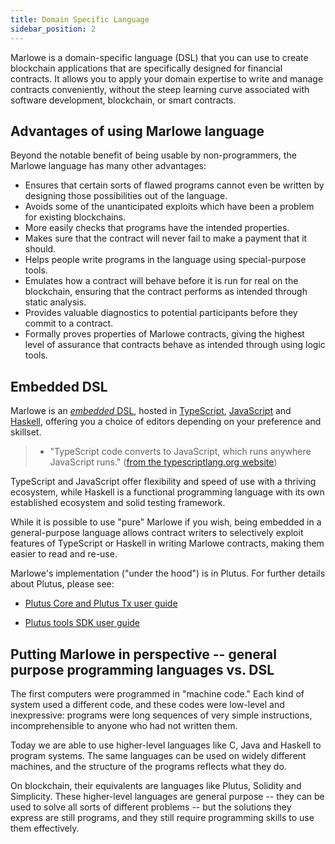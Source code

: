 ```yaml
---
title: Domain Specific Language
sidebar_position: 2
---
```


Marlowe is a domain-specific language (DSL) that you can use to create blockchain applications that are specifically designed for financial contracts. It allows you to apply your domain expertise to write and manage contracts conveniently, without the steep learning curve associated with software development, blockchain, or smart contracts. 

## Advantages of using Marlowe language

Beyond the notable benefit of being usable by non-programmers, the Marlowe language has many other advantages:

*   Ensures that certain sorts of flawed programs cannot even be written by designing those possibilities out of the language. 
*   Avoids some of the unanticipated exploits which have been a problem for existing blockchains.
*   More easily checks that programs have the intended properties. 
*   Makes sure that the contract will never fail to make a payment that it should.
*   Helps people write programs in the language using special-purpose tools. 
*   Emulates how a contract will behave before it is run for real on the blockchain, ensuring that the contract performs as intended through static analysis.
*   Provides valuable diagnostics to potential participants before they commit to a contract. 
*   Formally proves properties of Marlowe contracts, giving the highest level of assurance that contracts behave as intended through using logic tools. 

## Embedded DSL

Marlowe is an [*embedded* DSL](https://en.wikipedia.org/wiki/Domain-specific_language), hosted in [TypeScript](https://www.typescriptlang.org/), [JavaScript](https://www.javascript.com/) and [Haskell](https://www.haskell.org/), offering you a choice of editors depending on your preference and skillset. 

> * "TypeScript code converts to JavaScript, which runs anywhere JavaScript runs." ([from the typescriptlang.org website](https://www.typescriptlang.org/))

TypeScript and JavaScript offer flexibility and speed of use with a thriving ecosystem, while Haskell is a functional programming language with its own established ecosystem and solid testing framework. 

While it is possible to use "pure" Marlowe if you wish, being embedded in a general-purpose language allows contract writers to selectively exploit features of TypeScript or Haskell in writing Marlowe contracts, making them easier to read and re-use. 

Marlowe's implementation ("under the hood") is in Plutus. For further details about Plutus, please see: 

* [Plutus Core and Plutus Tx user guide](https://plutus.readthedocs.io/en/latest/)

* [Plutus tools SDK user guide](https://plutus-apps.readthedocs.io/en/latest/index.html)

## Putting Marlowe in perspective -- general purpose programming languages vs. DSL

The first computers were programmed in "machine code." 
Each kind of system used a different code, and these codes were low-level and inexpressive: programs were long sequences of very simple instructions, incomprehensible to anyone who had not written them. 

Today we are able to use higher-level languages like C, Java and Haskell to program systems. 
The same languages can be used on widely different machines, and the structure of the programs reflects what they do. 

On blockchain, their equivalents are languages like Plutus, Solidity and Simplicity. 
These higher-level languages are general purpose -- they can be used to solve all sorts of different problems -- but the solutions they express are still programs, and they still require programming skills to use them effectively. 

